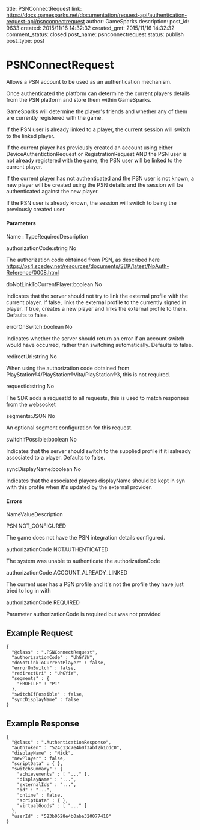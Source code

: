 title: PSNConnectRequest
link: https://docs.gamesparks.net/documentation/request-api/authentication-request-api/psnconnectrequest
author: GameSparks
description: 
post_id: 9633
created: 2015/11/16 14:32:32
created_gmt: 2015/11/16 14:32:32
comment_status: closed
post_name: psnconnectrequest
status: publish
post_type: post

<!--Allows a PSN account to be used as an authentication mechanism. -->

# PSNConnectRequest

Allows a PSN account to be used as an authentication mechanism.

Once authenticated the platform can determine the current players details from the PSN platform and store them within GameSparks.

GameSparks will determine the player's friends and whether any of them are currently registered with the game.

If the PSN user is already linked to a player, the current session will switch to the linked player.

If the current player has previously created an account using either DeviceAuthentictionRequest or RegistrationRequest AND the PSN user is not already registered with the game, the PSN user will be linked to the current player.

If the current player has not authenticated and the PSN user is not known, a new player will be created using the PSN details and the session will be authenticated against the new player.

If the PSN user is already known, the session will switch to being the previously created user.

#### Parameters

Name : TypeRequiredDescription

authorizationCode:string
No

The authorization code obtained from PSN, as described here https://ps4.scedev.net/resources/documents/SDK/latest/NpAuth-Reference/0008.html

doNotLinkToCurrentPlayer:boolean
No

Indicates that the server should not try to link the external profile with the current player. If false, links the external profile to the currently signed in player. If true, creates a new player and links the external profile to them. Defaults to false.

errorOnSwitch:boolean
No

Indicates whether the server should return an error if an account switch would have occurred, rather than switching automatically. Defaults to false.

redirectUri:string
No

When using the authorization code obtained from PlayStation®4/PlayStation®Vita/PlayStation®3, this is not required.

requestId:string
No

The SDK adds a requestId to all requests, this is used to match responses from the websocket

segments:JSON
No

An optional segment configuration for this request.

switchIfPossible:boolean
No

Indicates that the server should switch to the supplied profile if it isalready associated to a player. Defaults to false.

syncDisplayName:boolean
No

Indicates that the associated players displayName should be kept in syn with this profile when it's updated by the external provider.

#### Errors

NameValueDescription

PSN
NOT_CONFIGURED

The game does not have the PSN integration details configured.

authorizationCode
NOTAUTHENTICATED

The system was unable to authenticate the authorizationCode

authorizationCode
ACCOUNT_ALREADY_LINKED

The current user has a PSN profile and it's not the profile they have just tried to log in with

authorizationCode
REQUIRED

Parameter authorizationCode is required but was not provided

  


## Example Request
    
    
    {
      "@class" : ".PSNConnectRequest",
      "authorizationCode" : "UhGYiW",
      "doNotLinkToCurrentPlayer" : false,
      "errorOnSwitch" : false,
      "redirectUri" : "UhGYiW",
      "segments" : {
        "PROFILE" : "P1"
      },
      "switchIfPossible" : false,
      "syncDisplayName" : false
    }

## Example Response
    
    
    {
      "@class" : ".AuthenticationResponse",
      "authToken" : "524c13c7e4b0f3abf2b1ddc0",
      "displayName" : "Nick",
      "newPlayer" : false,
      "scriptData" : { },
      "switchSummary" : {
        "achievements" : [ "..." ],
        "displayName" : "...",
        "externalIds" : "...",
        "id" : "...",
        "online" : false,
        "scriptData" : { },
        "virtualGoods" : [ "..." ]
      },
      "userId" : "523b0628e4b0aba320077410"
    }
